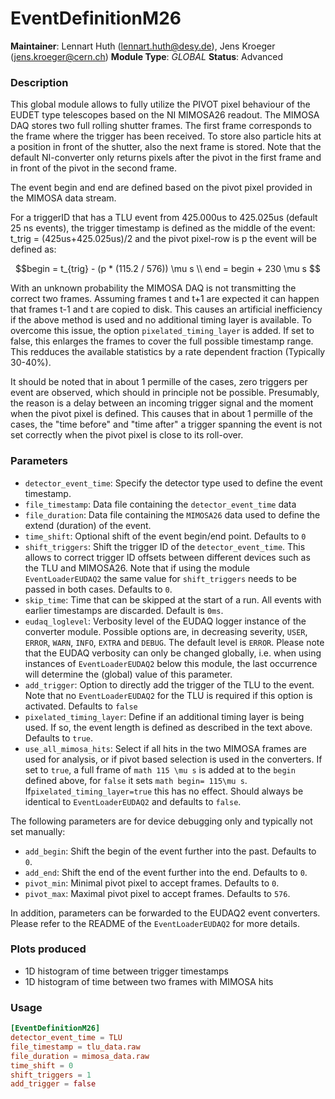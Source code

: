 # EventDefinitionM26
**Maintainer**: Lennart Huth (lennart.huth@desy.de), Jens Kroeger (jens.kroeger@cern.ch)
**Module Type**: *GLOBAL*
**Status**: Advanced

### Description
This global module allows to fully utilize the PIVOT pixel behaviour of the
EUDET type telescopes based on the NI MIMOSA26 readout. The MIMOSA DAQ stores two full rolling shutter frames.
The first frame corresponds to the frame where the trigger has been received. To store also particle hits at a position in front of the shutter, also the next frame is stored.
Note that the default NI-converter only returns pixels after the pivot in the first frame and in front of the pivot in the second frame. 

The event begin and
end are defined based on the  pivot pixel provided in the MIMOSA data
stream.

For a triggerID that has a TLU event from 425.000us to 425.025us (default
25 ns events), the trigger timestamp is defined as the middle of the event:
 t_trig = (425us+425.025us)/2
 and the pivot pixel-row is p the event will be defined as:

```math
begin = t_{trig} - (p * (115.2 / 576)) \mu s \\
end = begin + 230 \mu s

```
With an unknown probability the MIMOSA DAQ is not transmitting the correct two frames. Assuming frames t and t+1 are expected it can happen that frames t-1 and t are copied to disk.
This causes an artificial inefficiency if the above method is used and no additional timing layer is available. To overcome this issue, the option `pixelated_timing_layer` is added. If set to false, this enlarges the frames to cover the full possible timestamp range. This redduces the available statistics by a rate dependent fraction (Typically 30-40%).



It should be noted that in about 1 permille of the cases, zero triggers per event are
observed, which should in principle not be possible.
Presumably, the reason is a delay between an incoming trigger signal and the
moment when the pivot pixel is defined.
This causes that in about 1 permille of the cases, the "time before" and
"time after" a trigger spanning the event is not set correctly when the
pivot pixel is close to its roll-over.


### Parameters
* `detector_event_time`: Specify the detector type used to define the event timestamp.
* `file_timestamp`: Data file containing the `detector_event_time` data
* `file_duration`: Data file containing the  `MIMOSA26` data used to define the extend (duration) of the event.
* `time_shift`: Optional shift of the event begin/end point. Defaults to `0`
* `shift_triggers`: Shift the trigger ID of the `detector_event_time`. This allows to correct trigger ID offsets between different devices such as the TLU and MIMOSA26. Note that if using the module `EventLoaderEUDAQ2` the same value for `shift_triggers` needs to be passed in both cases. Defaults to `0`.
* `skip_time`: Time that can be skipped at the start of a run. All events with earlier timestamps are discarded. Default is `0ms`.
* `eudaq_loglevel`: Verbosity level of the EUDAQ logger instance of the converter module. Possible options are, in decreasing severity, `USER`, `ERROR`, `WARN`, `INFO`, `EXTRA` and `DEBUG`. The default level is `ERROR`. Please note that the EUDAQ verbosity can only be changed globally, i.e. when using instances of `EventLoaderEUDAQ2` below this module, the last occurrence will determine the (global) value of this parameter.
* `add_trigger`: Option to directly add the trigger of the TLU to the event. Note that no `EventLoaderEUDAQ2` for the TLU is required if this option is activated.  Defaults to `false`
* `pixelated_timing_layer`: Define if an additional timing layer is being used. If so, the event length is defined as described in the text above. Defaults to `true`.
* `use_all_mimosa_hits`: Select if all hits in the two MIMOSA frames are used for analysis, or if pivot based selection is used in the converters. If set to `true`, a full frame of `math 115 \mu s` is added at to the `begin` defined above, for `false` it sets `math begin= 115\mu s`.  If`pixelated_timing_layer=true` this has no effect.  Should always be identical to `EventLoaderEUDAQ2` and defaults to `false`.


The following parameters are for device debugging only and typically not set manually:
* `add_begin`: Shift the begin of the event further into the past. Defaults to `0`.
* `add_end`: Shift the end of the event further into the end. Defaults to `0`.
* `pivot_min`: Minimal pivot pixel to accept frames. Defaults to `0`.
* `pivot_max`: Maximal pivot pixel to accept frames. Defaults to `576`.


In addition, parameters can be forwarded to the EUDAQ2 event converters.
Please refer to the README of the `EventLoaderEUDAQ2` for more details.


### Plots produced
* 1D histogram of time between trigger timestamps
* 1D histogram of time between two frames with MIMOSA hits

### Usage
```toml
[EventDefinitionM26]
detector_event_time = TLU
file_timestamp = tlu_data.raw
file_duration = mimosa_data.raw
time_shift = 0
shift_triggers = 1
add_trigger = false
```
